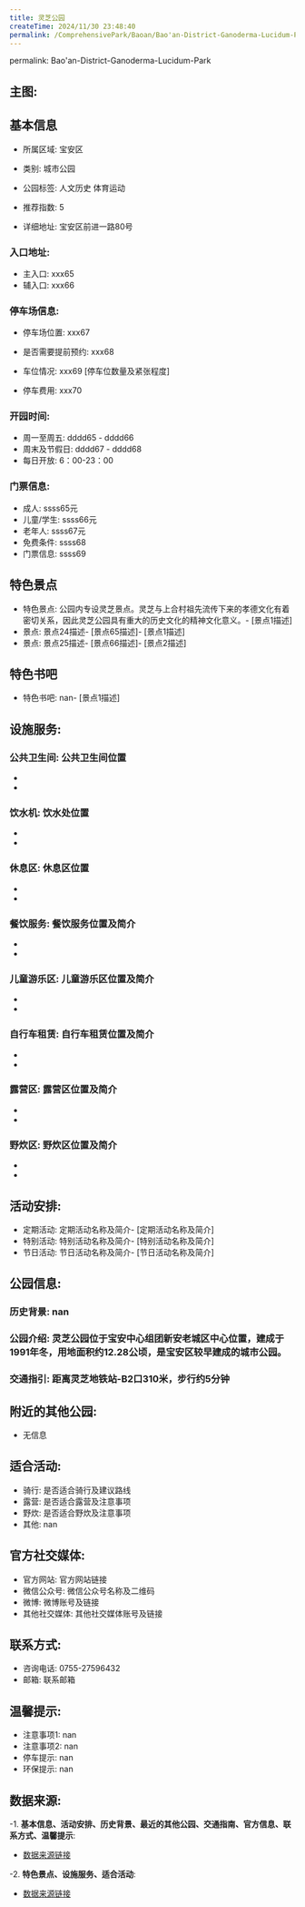 ```yaml
---
title: 灵芝公园
createTime: 2024/11/30 23:48:40
permalink: /ComprehensivePark/Baoan/Bao'an-District-Ganoderma-Lucidum-Park/
---
```

permalink: Bao'an-District-Ganoderma-Lucidum-Park
<!-- ## 游玩路径: -->

## 主图:
<ImageCard
image="https://cgj.sz.gov.cn/img/4/4005/4005759/10774781.jpg"
title= "灵芝公园"
description= "灵芝公园位于宝安中心组团新安老城区中心位置，建成于1991年冬，用地面积约12.28公顷，是宝安区较早建成的城市公园。"
date="2024/11/30"
href="/"
author="深圳公园"
/>

## 基本信息

- 所属区域: 宝安区

- 类别: 城市公园

- 公园标签: 人文历史 体育运动

- 推荐指数: 5

- 详细地址: 宝安区前进一路80号

### 入口地址:
- 主入口: xxx65
- 辅入口: xxx66
### 停车场信息:
- 停车场位置: xxx67

- 是否需要提前预约: xxx68

- 车位情况: xxx69 [停车位数量及紧张程度]

- 停车费用: xxx70

### 开园时间:
- 周一至周五: dddd65 - dddd66
- 周末及节假日: dddd67 - dddd68
- 每日开放: 6：00-23：00

### 门票信息:
- 成人: ssss65元
- 儿童/学生: ssss66元
- 老年人: ssss67元
- 免费条件: ssss68
- 门票信息: ssss69
## 特色景点
- 特色景点: 公园内专设灵芝景点。灵芝与上合村祖先流传下来的孝德文化有着密切关系，因此灵芝公园具有重大的历史文化的精神文化意义。- [景点1描述]
- 景点: 景点24描述- [景点65描述]- [景点1描述]
- 景点: 景点25描述- [景点66描述]- [景点2描述]
## 特色书吧
- 特色书吧: nan- [景点1描述]
## 设施服务:
### 公共卫生间: 公共卫生间位置
- 
- 
### 饮水机: 饮水处位置
- 
- 
### 休息区: 休息区位置
- 
- 
### 餐饮服务: 餐饮服务位置及简介
- 
- 
### 儿童游乐区: 儿童游乐区位置及简介
- 
- 
### 自行车租赁: 自行车租赁位置及简介
- 
- 
### 露营区: 露营区位置及简介
- 
- 
### 野炊区: 野炊区位置及简介

- 
- 
## 活动安排:
- 定期活动: 定期活动名称及简介- [定期活动名称及简介]
- 特别活动: 特别活动名称及简介- [特别活动名称及简介]
- 节日活动: 节日活动名称及简介- [节日活动名称及简介]
## 公园信息:
### 历史背景: nan
### 公园介绍: 灵芝公园位于宝安中心组团新安老城区中心位置，建成于1991年冬，用地面积约12.28公顷，是宝安区较早建成的城市公园。
### 交通指引: 距离灵芝地铁站-B2口310米，步行约5分钟

## 附近的其他公园:
- 无信息

## 适合活动:
- 骑行: 是否适合骑行及建议路线
- 露营: 是否适合露营及注意事项
- 野炊: 是否适合野炊及注意事项
- 其他: nan

## 官方社交媒体:
- 官方网站: 官方网站链接
- 微信公众号: 微信公众号名称及二维码
- 微博: 微博账号及链接
- 其他社交媒体: 其他社交媒体账号及链接

## 联系方式:
- 咨询电话: 0755-27596432
- 邮箱: 联系邮箱

## 温馨提示:
- 注意事项1: nan
- 注意事项2: nan
- 停车提示: nan
- 环保提示: nan

## 数据来源:
-1. **基本信息、活动安排、历史背景、最近的其他公园、交通指南、官方信息、联系方式、温馨提示**:
- [数据来源链接](https://cgj.sz.gov.cn/xsmh/gysz/csgy/content/post_10774781.html)

-2. **特色景点、设施服务、适合活动**:
- [数据来源链接](https://cgj.sz.gov.cn/xsmh/gysz/csgy/content/post_10774781.html)

